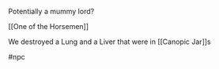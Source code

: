 Potentially a mummy lord?

[[One of the Horsemen]]

We destroyed a Lung and a Liver that were in [[Canopic Jar]]s

#npc 
